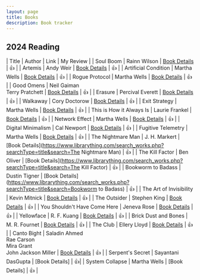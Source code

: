 ```yaml
---
layout: page
title: Books
description: Book tracker
---
```



## 2024 Reading

| Title | Author | Link | My Review |
| Soul Boom | Rainn Wilson | [Book Details](https://openlibrary.org/works/OL28763073W) | 👍 |
| Artemis | Andy Weir | [Book Details](https://openlibrary.org/works/OL17837968W) | 👍 |
| Artificial Condition | Martha Wells | [Book Details](https://openlibrary.org/works/OL19747311W) | 👍 |
| Rogue Protocol | Martha Wells | [Book Details](https://openlibrary.org/works/OL19753589W) | 👍 |
| Good Omens | Neil Gaiman<br>Terry Pratchett | [Book Details](https://openlibrary.org/works/OL453936W) | 👍 |
| Erasure | Percival Everett | [Book Details](https://openlibrary.org/works/OL8386917W) | 👍 |
| Walkaway | Cory Doctorow | [Book Details](https://openlibrary.org/works/OL17801248W) | 👍 |
| Exit Strategy | Martha Wells | [Book Details](https://openlibrary.org/works/OL20914988W) | 👍 |
| This is How it Always Is | Laurie Frankel | [Book Details](https://openlibrary.org/works/OL20044854W) | 👍 |
| Network Effect | Martha Wells | [Book Details](https://openlibrary.org/works/OL20735675W) | 👍 |
| Digital Minimalism | Cal Newport | [Book Details](https://openlibrary.org/works/OL19541830W) | 👍 |
| Fugitive Telemetry | Martha Wells | [Book Details](https://openlibrary.org/works/OL20805971W) | 👍 |
| The Nightmare Man | J. H. Markert | [Book Details](https://www.librarything.com/search_works.php?searchType=title&search=The Nightmare Man) | 👍 |
| The Kill Factor | Ben Oliver | [Book Details](https://www.librarything.com/search_works.php?searchType=title&search=The Kill Factor) | 👍 |
| Bookworm to Badass | Dustin Tigner | [Book Details](https://www.librarything.com/search_works.php?searchType=title&search=Bookworm to Badass) | 👍 |
| The Art of Invisibility | Kevin Mitnick | [Book Details](https://openlibrary.org/works/OL17635845W) | 👍 |
| The Outsider | Stephen King | [Book Details](https://openlibrary.org/works/OL17937105W) | 👍 |
| You Shouldn't Have Come Here | Jeneva Rose | [Book Details](https://openlibrary.org/works/OL28721364W) | 👍 |
| Yellowface | R. F. Kuang | [Book Details](https://openlibrary.org/works/OL29050559W) | 👍 |
| Brick Dust and Bones | M. R. Fournet | [Book Details](https://openlibrary.org/works/OL28692574W) | 👍 |
| The Club | Ellery Lloyd | [Book Details](https://openlibrary.org/works/OL27775853W) | 👍 |
| Canto Bight | Saladin Ahmed<br>Rae Carson<br>Mira Grant<br>John Jackson Miller | [Book Details](https://openlibrary.org/works/OL19723104W) | 👍 |
| Serpent's Secret | Sayantani DasGupta | [Book Details] | 👍|
| System Collapse | Martha Wells | [Book Details] | 👍 |